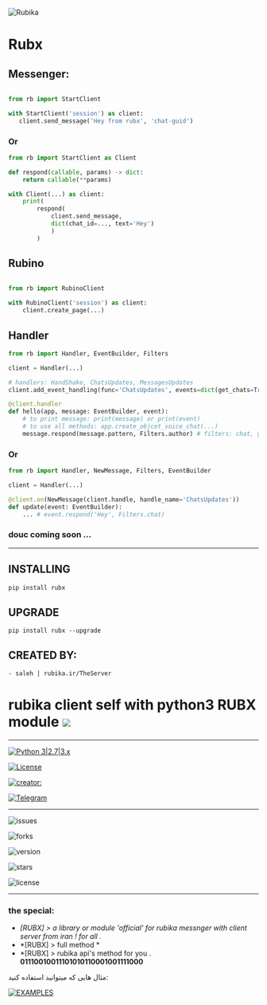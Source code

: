 ![Rubika](https://raw.githubusercontent.com/Mester-Root/rubx/main/logo.png)


# Rubx


## Messenger:

```python

from rb import StartClient 

with StartClient('session') as client:
   client.send_message('Hey from rubx', 'chat-guid')

```

### Or

```python
from rb import StartClient as Client

def respond(callable, params) -> dict:
    return callable(**params)

with Client(...) as client:
    print(
        respond(
            client.send_message,
            dict(chat_id=..., text='Hey')
            )
        )
```

## Rubino

``` python

from rb import RubinoClient

with RubinoClient('session') as client:
    client.create_page(...)

```

## Handler

```python
from rb import Handler, EventBuilder, Filters

client = Handler(...)

# handlers: HandShake, ChatsUpdates, MessagesUpdates
client.add_event_handling(func='ChatsUpdates', events=dict(get_chats=True, get_messages=True, pattern=('/start', 'Hey from rubx lib.')))

@client.handler
def hello(app, message: EventBuilder, event):
    # to print message: print(message) or print(event)
    # to use all methods: app.create_objcet_voice_chat(...)
    message.respond(message.pattern, Filters.author) # filters: chat, group, channel, author
```

### Or

```python
from rb import Handler, NewMessage, Filters, EventBuilder

client = Handler(...)

@client.on(NewMessage(client.handle, handle_name='ChatsUpdates'))
def update(event: EventBuilder):
    ... # event.respond('Hey', Filters.chat)

```

### douc coming soon ...

___________________________

## INSTALLING

```bash
pip install rubx
```

## UPGRADE

```
pip install rubx --upgrade
```


## CREATED BY:
    - saleh | rubika.ir/TheServer


# rubika client self with python3 RUBX module ![](https://i.imgur.com/fe85aVR.png)

_______________________

[![Python 3|2.7|3.x](https://img.shields.io/badge/python-3|3.0|3.x-yellow.svg)](https://www.python.org/)

[![License](https://img.shields.io/badge/license-GPLv2-red.svg)](https://raw.githubusercontent.com/Mester-Root/rubx/main/LICENSE)

[![creator: ](https://img.shields.io/badge/Telegram-Channel-33A8E3)](https://t.me/rubx_library)

[![Telegram](https://img.shields.io/badge/-telegram-red?color=white&logo=telegram&logoColor=black)](https://t.me/ClientUser)

_______________________


![issues](https://img.shields.io/github/issues/mester-root/rubx)

![forks](https://img.shields.io/github/forks/mester-root/rubx)

![version](https://img.shields.io/badge/version-v--1.0.1--beta-yellow)

![stars](https://img.shields.io/github/stars/mester-root/rubx)

![license](https://img.shields.io/github/license/mester-root/rubx)

________________________

### the **special**:
- *[RUBX] > a library or module 'official' for rubika messnger with client server from iran ! for all .*
- *[RUBX] > full method *
- *[RUBX] > rubika api's method for you .
__01110010011101010110001001111000__


مثال هایی که میتوانید استفاده کنید:

[![EXAMPLES](https://raw.githubusercontent.com/Mester-Root/rubx/main/example.png)](https://github.com/Mester-Root/rubx/tree/main/Examples)
